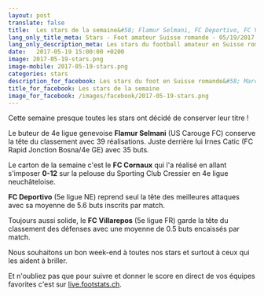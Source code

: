 ```yaml
---
layout: post
translate: false
title:  Les stars de la semaine&#58; Flamur Selmani, FC Deportivo, FC Villarepos et FC Cornaux
lang_only_title_meta: Stars - Foot amateur Suisse romande - 05/19/2017
lang_only_description_meta: Les stars du football amateur en Suisse romande de la 2e à la 5e ligue - 05/19/2017
date:   2017-05-19 15:00:00 +0200
image: 2017-05-19-stars.png
image-mobile: 2017-05-19-stars.png
categories: stars
description_for_facebook: Les stars du foot en Suisse romande&#58; Marc Dufey, FC Deportivo, FC Villarepos et FC Amical Saint-Prex
title_for_facebook: Les stars de la semaine
image_for_facebook: /images/facebook/2017-05-19-stars.png
---
```

Cette semaine presque toutes les stars ont décidé de conserver leur titre !

Le buteur de 4e ligue genevoise __Flamur Selmani__ (US Carouge FC) conserve la tête du classement avec 39 réalisations. Juste derrière lui Irnes Catic (FC Rapid Jonction Bosna/4e GE) avec 35 buts.

Le carton de la semaine c'est le __FC Cornaux__ qui l'a réalisé en allant s'imposer __0-12__ sur la pelouse du Sporting Club Cressier en 4e ligue neuchâteloise.

__FC Deportivo__ (5e ligue NE) reprend seul la tête des meilleures attaques avec sa moyenne de 5.6 buts inscrits par match.

Toujours aussi solide, le __FC Villarepos__ (5e ligue FR) garde la tête du classement des défenses avec une moyenne de 0.5 buts encaissés par match.

Nous souhaitons un bon week-end à toutes nos stars et surtout à ceux qui les aident à briller.

Et n'oubliez pas que pour suivre et donner le score en direct de vos équipes favorites c'est sur <a href='http://live.footstats.ch'>live.footstats.ch</a>.